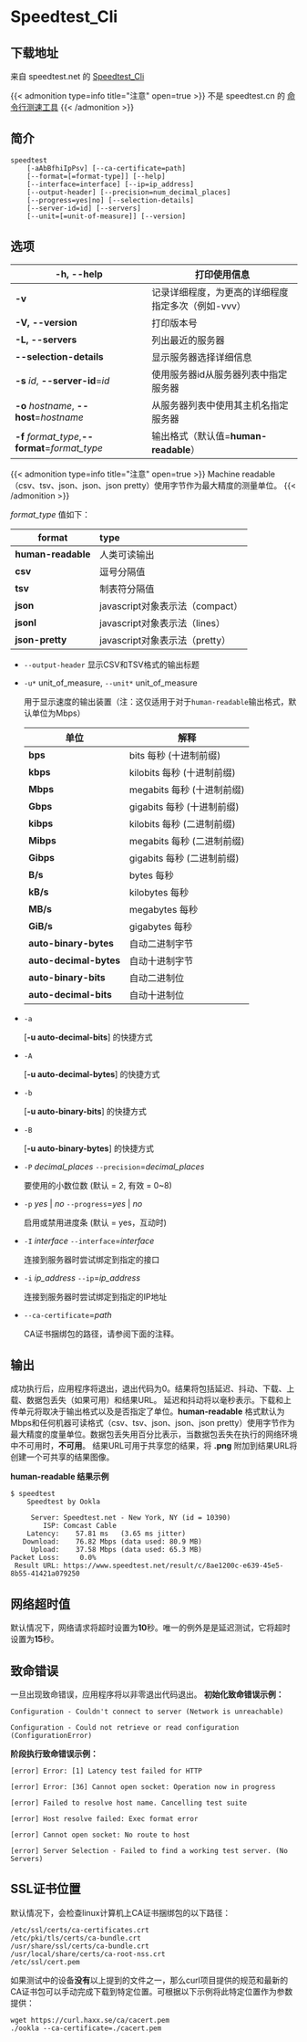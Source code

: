 # Speedtest_Cli


## 下载地址

来自 speedtest.net 的 [Speedtest_Cli](https://www.speedtest.net/zh-Hans/apps/cli) 

{{< admonition type=info title="注意" open=true >}}
不是 speedtest.cn 的 [命令行测速工具](https://www.speedtest.cn/cli)
{{< /admonition >}}

## 简介
```
speedtest 
    [-aAbBfhiIpPsv] [--ca-certificate=path] 
    [--format=[=format-type]] [--help] 
    [--interface=interface] [--ip=ip_address] 
    [--output-header] [--precision=num_decimal_places] 
    [--progress=yes|no] [--selection-details] 
    [--server-id=id] [--servers] 
    [--unit=[=unit-of-measure]] [--version]
```

## 选项
| **-h, --help**                                   | 打印使用信息                                       |
| ------------------------------------------------ | -------------------------------------------------- |
| **-v**                                           | 记录详细程度，为更高的详细程度指定多次（例如-vvv） |
| **-V, --version**                                | 打印版本号                                         |
| **-L, --servers**                                | 列出最近的服务器                                   |
| **--selection-details**                          | 显示服务器选择详细信息                             |
| **-s**  *id*, **--server-id**=*id*               | 使用服务器id从服务器列表中指定服务器               |
| **-o** *hostname*, **--host**=*hostname*         | 从服务器列表中使用其主机名指定服务器               |
| **-f**  *format_type*,**--format**=*format_type* | 输出格式（默认值=**human-readable**）              |

{{< admonition type=info title="注意" open=true >}}
Machine readable（csv、tsv、json、json、json pretty）使用字节作为最大精度的测量单位。
{{< /admonition >}}

  *format_type* 值如下：

| format             | type                            |
| ------------------ | :------------------------------ |
| **human-readable** | 人类可读输出                    |
| **csv**            | 逗号分隔值                      |
| **tsv**            | 制表符分隔值                    |
| **json**           | javascript对象表示法（compact） |
| **jsonl**          | javascript对象表示法（lines）   |
| **json-pretty**    | javascript对象表示法（pretty）  |

* `--output-header`
  显示CSV和TSV格式的输出标题

* `-u*` unit_of_measure, `--unit*` unit_of_measure
  
  用于显示速度的输出装置（注：这仅适用于对于`human-readable`输出格式，默认单位为Mbps）

  | 单位                   | 解释                        |
  | ---------------------- | --------------------------- |
  | **bps**                | bits 每秒 (十进制前缀)      |
  | **kbps**               | kilobits 每秒 (十进制前缀)  |
  | **Mbps**               | megabits 每秒 (十进制前缀)  |
  | **Gbps**               | gigabits 每秒 (十进制前缀)  |
  | **kibps**              | kilobits 每秒 (二进制前缀)  |
  | **Mibps**              | megabits 每秒  (二进制前缀) |
  | **Gibps**              | gigabits 每秒  (二进制前缀) |
  | **B/s**                | bytes 每秒                  |
  | **kB/s**               | kilobytes 每秒              |
  | **MB/s**               | megabytes 每秒              |
  | **GiB/s**              | gigabytes 每秒              |
  | **auto-binary-bytes**  | 自动二进制字节              |
  | **auto-decimal-bytes** | 自动十进制字节              |
  | **auto-binary-bits**   | 自动二进制位                |
  | **auto-decimal-bits**  | 自动十进制位                |
  
* `-a`  
  
  [**-u auto-decimal-bits**] 的快捷方式
  
* `-A`  
  
   [**-u auto-decimal-bytes**] 的快捷方式
  
* `-b`  
  
   [**-u auto-binary-bits**] 的快捷方式
  
* `-B`  
  
   [**-u auto-binary-bytes**] 的快捷方式
  
* `-P` *decimal_places* `--precision`=*decimal_places*  

   要使用的小数位数 (默认 = 2, 有效 = 0~8)

* `-p` *yes* | *no* `--progress`=*yes* | *no*  

   启用或禁用进度条 (默认 = yes，互动时)

* `-I` *interface* `--interface`=*interface*

   连接到服务器时尝试绑定到指定的接口

* `-i` *ip_address* `--ip`=*ip_address*

   连接到服务器时尝试绑定到指定的IP地址

* `--ca-certificate`=*path*

  CA证书捆绑包的路径，请参阅下面的注释。

## 输出
成功执行后，应用程序将退出，退出代码为0。结果将包括延迟、抖动、下载、上载、数据包丢失（如果可用）和结果URL。
延迟和抖动将以毫秒表示。下载和上传单元将取决于输出格式以及是否指定了单位。**human-readable** 格式默认为Mbps和任何机器可读格式（csv、tsv、json、json、json pretty）使用字节作为最大精度的度量单位。数据包丢失用百分比表示，当数据包丢失在执行的网络环境中不可用时，**不可用**。
结果URL可用于共享您的结果，将 **.png** 附加到结果URL将创建一个可共享的结果图像。

**human-readable 结果示例**



```shell
$ speedtest
    Speedtest by Ookla

     Server: Speedtest.net - New York, NY (id = 10390)
        ISP: Comcast Cable
    Latency:    57.81 ms   (3.65 ms jitter)
   Download:    76.82 Mbps (data used: 80.9 MB)
     Upload:    37.58 Mbps (data used: 65.3 MB)
Packet Loss:     0.0%
 Result URL: https://www.speedtest.net/result/c/8ae1200c-e639-45e5-8b55-41421a079250
```

## 网络超时值
默认情况下，网络请求将超时设置为**10**秒。唯一的例外是是延迟测试，它将超时设置为**15**秒。

## 致命错误
一旦出现致命错误，应用程序将以非零退出代码退出。
**初始化致命错误示例：**

`Configuration - Couldn't connect to server (Network is unreachable)`

`Configuration - Could not retrieve or read configuration (ConfigurationError)`

**阶段执行致命错误示例：**

`[error] Error: [1] Latency test failed for HTTP`

`[error] Error: [36] Cannot open socket: Operation now in progress`

`[error] Failed to resolve host name. Cancelling test suite`

`[error] Host resolve failed: Exec format error`

`[error] Cannot open socket: No route to host`

`[error] Server Selection - Failed to find a working test server. (No Servers)`

## SSL证书位置
默认情况下，会检查linux计算机上CA证书捆绑包的以下路径：

```shell
/etc/ssl/certs/ca-certificates.crt
/etc/pki/tls/certs/ca-bundle.crt
/usr/share/ssl/certs/ca-bundle.crt
/usr/local/share/certs/ca-root-nss.crt
/etc/ssl/cert.pem
```

如果测试中的设备**没有**以上提到的文件之一，那么curl项目提供的规范和最新的CA证书包可以手动完成下载到特定位置。可根据以下示例将此特定位置作为参数提供：

```shell
wget https://curl.haxx.se/ca/cacert.pem
./ookla --ca-certificate=./cacert.pem
```







